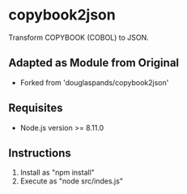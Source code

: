 # copybook2json
Transform COPYBOOK (COBOL) to JSON.

## Adapted as Module from Original
* Forked from 'douglaspands/copybook2json'

## Requisites
* Node.js version >= 8.11.0

## Instructions
1. Install as "npm install"
2. Execute as "node src/indes.js"

